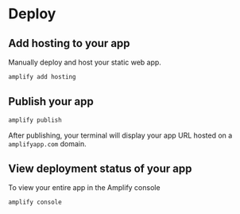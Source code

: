 # Deploy

## Add hosting to your app

Manually deploy and host your static web app.

```sh
amplify add hosting
```

## Publish your app

```sh
amplify publish
```

After publishing, your terminal will display your app URL hosted on a `amplifyapp.com` domain.


## View deployment status of your app

To view your entire app in the Amplify console
```sh
amplify console
```
